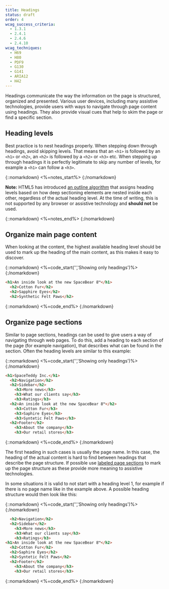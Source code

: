 ```yaml
---
title: Headings
status: draft
order: 4
wcag_success_criteria:
  - 1.3.1
  - 2.4.1
  - 2.4.6
  - 2.4.10
wcag_techniques:
  - H69
  - H80
  - PDF9
  - G130
  - G141
  - ARIA12
  - H42
---
```


Headings communicate the way the information on the page is structured, organized and presented. Various user devices, including many assistive technologies, provide users with ways to navigate through page content using headings. They also provide visual cues that help to skim the page or find a specific section.

## Heading levels

Best practice is to nest headings properly. When stepping down through headings, avoid skipping levels. That means that an `<h1>` is followed by an `<h1>` or `<h2>`, an `<h2>` is followed by a `<h2>` or `<h3>` etc. When stepping up through headings it is perfectly legitimate to skip any number of levels, for example a `<h1>` can follow a `<h3>`.

{::nomarkdown}
<%=notes_start%>
{:/nomarkdown}

**Note:** HTML5 has introduced [an outline algorithm](http://www.w3.org/TR/html5/sections.html#headings-and-sections) that assigns heading levels based on how deep sectioning elements are nested inside each other, regardless of the actual heading level. At the time of writing, this is not supported by any browser or assistive technology and **should not** be used.

{::nomarkdown}
<%=notes_end%>
{:/nomarkdown}

## Organize main page content

When looking at the content, the highest available heading level should be used to mark up the heading of the main content, as this makes it easy to discover.

{::nomarkdown}
<%=code_start('','Showing only headings')%>
{:/nomarkdown}

~~~html
<h1>An inside look at the new SpaceBear 8™</h1>
  <h2>Cotton Fur</h2>
  <h2>Sapphire Eyes</h2>
  <h2>Synthetic Felt Paws</h2>
~~~

{::nomarkdown}
<%=code_end%>
{:/nomarkdown}

## Organize page sections

Similar to page sections, headings can be used to give users a way of navigating through web pages. To do this, add a heading to each section of the page (for example navigation), that describes what can be found in the section. Often the heading levels are similar to this example:

{::nomarkdown}
<%=code_start('','Showing only headings')%>
{:/nomarkdown}

~~~html
<h1>SpaceTeddy Inc.</h1>
  <h2>Navigation</h2>
  <h2>Sidebar</h2>
    <h3>More news</h3>
    <h3>What our clients say</h3>
    <h3>Ratings</h3>
  <h2>An inside look at the new SpaceBear 8™</h2>
    <h3>Cotton Fur</h3>
    <h3>Saphire Eyes</h3>
    <h3>Syntetic Felt Paws</h3>
  <h2>Footer</h2>
    <h3>About the company</h3>
    <h3>Our retail stores</h3>
~~~

{::nomarkdown}
<%=code_end%>
{:/nomarkdown}

The first heading in such cases is usually the page name. In this case, the heading of the actual content is hard to find between headings that describe the page structure. If possible use [labeled page sections](sections.html) to mark up the page structure as these provide more meaning to assistive technologies.

In some situations it is valid to not start with a heading level 1, for example if there is no page name like in the example above. A possible heading structure would then look like this:

{::nomarkdown}
<%=code_start('','Showing only headings')%>
{:/nomarkdown}

~~~html
  <h2>Navigation</h2>
  <h2>Sidebar</h2>
    <h3>More news</h3>
    <h3>What our clients say</h3>
    <h3>Ratings</h3>
<h1>An inside look at the new SpaceBear 8™</h2>
  <h2>Cotton Fur</h2>
  <h2>Saphire Eyes</h2>
  <h2>Syntetic Felt Paws</h2>
  <h2>Footer</h2>
    <h3>About the company</h3>
    <h3>Our retail stores</h3>
~~~

{::nomarkdown}
<%=code_end%>
{:/nomarkdown}
